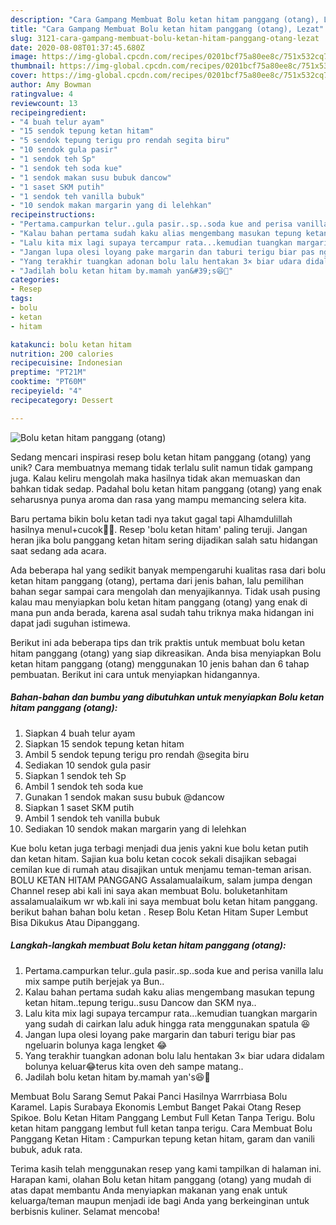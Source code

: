 ```yaml
---
description: "Cara Gampang Membuat Bolu ketan hitam panggang (otang), Lezat"
title: "Cara Gampang Membuat Bolu ketan hitam panggang (otang), Lezat"
slug: 3121-cara-gampang-membuat-bolu-ketan-hitam-panggang-otang-lezat
date: 2020-08-08T01:37:45.680Z
image: https://img-global.cpcdn.com/recipes/0201bcf75a80ee8c/751x532cq70/bolu-ketan-hitam-panggang-otang-foto-resep-utama.jpg
thumbnail: https://img-global.cpcdn.com/recipes/0201bcf75a80ee8c/751x532cq70/bolu-ketan-hitam-panggang-otang-foto-resep-utama.jpg
cover: https://img-global.cpcdn.com/recipes/0201bcf75a80ee8c/751x532cq70/bolu-ketan-hitam-panggang-otang-foto-resep-utama.jpg
author: Amy Bowman
ratingvalue: 4
reviewcount: 13
recipeingredient:
- "4 buah telur ayam"
- "15 sendok tepung ketan hitam"
- "5 sendok tepung terigu pro rendah segita biru"
- "10 sendok gula pasir"
- "1 sendok teh Sp"
- "1 sendok teh soda kue"
- "1 sendok makan susu bubuk dancow"
- "1 saset SKM putih"
- "1 sendok teh vanilla bubuk"
- "10 sendok makan margarin yang di lelehkan"
recipeinstructions:
- "Pertama.campurkan telur..gula pasir..sp..soda kue and perisa vanilla lalu mix sampe putih berjejak ya Bun.."
- "Kalau bahan pertama sudah kaku alias mengembang masukan tepung ketan hitam..tepung terigu..susu Dancow dan SKM nya.."
- "Lalu kita mix lagi supaya tercampur rata...kemudian tuangkan margarin yang sudah di cairkan lalu aduk hingga rata menggunakan spatula 😆"
- "Jangan lupa olesi loyang pake margarin dan taburi terigu biar pas ngeluarin bolunya kaga lengket 😂"
- "Yang terakhir tuangkan adonan bolu lalu hentakan 3× biar udara didalam bolunya keluar😂terus kita oven deh sampe matang.."
- "Jadilah bolu ketan hitam by.mamah yan&#39;s😆🤤"
categories:
- Resep
tags:
- bolu
- ketan
- hitam

katakunci: bolu ketan hitam 
nutrition: 200 calories
recipecuisine: Indonesian
preptime: "PT21M"
cooktime: "PT60M"
recipeyield: "4"
recipecategory: Dessert

---
```



![Bolu ketan hitam panggang (otang)](https://img-global.cpcdn.com/recipes/0201bcf75a80ee8c/751x532cq70/bolu-ketan-hitam-panggang-otang-foto-resep-utama.jpg)

Sedang mencari inspirasi resep bolu ketan hitam panggang (otang) yang unik? Cara membuatnya memang tidak terlalu sulit namun tidak gampang juga. Kalau keliru mengolah maka hasilnya tidak akan memuaskan dan bahkan tidak sedap. Padahal bolu ketan hitam panggang (otang) yang enak seharusnya punya aroma dan rasa yang mampu memancing selera kita.

Baru pertama bikin bolu ketan tadi nya takut gagal tapi Alhamdulillah hasilnya menul+cucok🤤😍. Resep &#39;bolu ketan hitam&#39; paling teruji. Jangan heran jika bolu panggang ketan hitam sering dijadikan salah satu hidangan saat sedang ada acara.

Ada beberapa hal yang sedikit banyak mempengaruhi kualitas rasa dari bolu ketan hitam panggang (otang), pertama dari jenis bahan, lalu pemilihan bahan segar sampai cara mengolah dan menyajikannya. Tidak usah pusing kalau mau menyiapkan bolu ketan hitam panggang (otang) yang enak di mana pun anda berada, karena asal sudah tahu triknya maka hidangan ini dapat jadi suguhan istimewa.


Berikut ini ada beberapa tips dan trik praktis untuk membuat bolu ketan hitam panggang (otang) yang siap dikreasikan. Anda bisa menyiapkan Bolu ketan hitam panggang (otang) menggunakan 10 jenis bahan dan 6 tahap pembuatan. Berikut ini cara untuk menyiapkan hidangannya.

<!--inarticleads1-->

##### Bahan-bahan dan bumbu yang dibutuhkan untuk menyiapkan Bolu ketan hitam panggang (otang):

1. Siapkan 4 buah telur ayam
1. Siapkan 15 sendok tepung ketan hitam
1. Ambil 5 sendok tepung terigu pro rendah @segita biru
1. Sediakan 10 sendok gula pasir
1. Siapkan 1 sendok teh Sp
1. Ambil 1 sendok teh soda kue
1. Gunakan 1 sendok makan susu bubuk @dancow
1. Siapkan 1 saset SKM putih
1. Ambil 1 sendok teh vanilla bubuk
1. Sediakan 10 sendok makan margarin yang di lelehkan


Kue bolu ketan juga terbagi menjadi dua jenis yakni kue bolu ketan putih dan ketan hitam. Sajian kua bolu ketan cocok sekali disajikan sebagai cemilan kue di rumah atau disajikan untuk menjamu teman-teman arisan. BOLU KETAN HITAM PANGGANG Assalamualaikum, salam jumpa dengan Channel resep abi kali ini saya akan membuat Bolu. boluketanhitam assalamualaikum wr wb.kali ini saya membuat bolu ketan hitam panggang. berikut bahan bahan bolu ketan . Resep Bolu Ketan Hitam Super Lembut Bisa Dikukus Atau Dipanggang. 

<!--inarticleads2-->

##### Langkah-langkah membuat Bolu ketan hitam panggang (otang):

1. Pertama.campurkan telur..gula pasir..sp..soda kue and perisa vanilla lalu mix sampe putih berjejak ya Bun..
1. Kalau bahan pertama sudah kaku alias mengembang masukan tepung ketan hitam..tepung terigu..susu Dancow dan SKM nya..
1. Lalu kita mix lagi supaya tercampur rata...kemudian tuangkan margarin yang sudah di cairkan lalu aduk hingga rata menggunakan spatula 😆
1. Jangan lupa olesi loyang pake margarin dan taburi terigu biar pas ngeluarin bolunya kaga lengket 😂
1. Yang terakhir tuangkan adonan bolu lalu hentakan 3× biar udara didalam bolunya keluar😂terus kita oven deh sampe matang..
1. Jadilah bolu ketan hitam by.mamah yan&#39;s😆🤤


Membuat Bolu Sarang Semut Pakai Panci Hasilnya Warrrbiasa Bolu Karamel. Lapis Surabaya Ekonomis Lembut Banget Pakai Otang Resep Spikoe. Bolu Ketan Hitam Panggang Lembut Full Ketan Tanpa Terigu. Bolu ketan hitam panggang lembut full ketan tanpa terigu. Cara Membuat Bolu Panggang Ketan Hitam : Campurkan tepung ketan hitam, garam dan vanili bubuk, aduk rata. 

Terima kasih telah menggunakan resep yang kami tampilkan di halaman ini. Harapan kami, olahan Bolu ketan hitam panggang (otang) yang mudah di atas dapat membantu Anda menyiapkan makanan yang enak untuk keluarga/teman maupun menjadi ide bagi Anda yang berkeinginan untuk berbisnis kuliner. Selamat mencoba!
